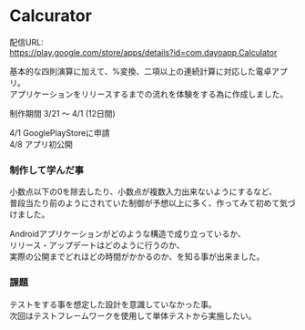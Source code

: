 # Calcurator

配信URL:  
https://play.google.com/store/apps/details?id=com.dayoapp.Calculator

基本的な四則演算に加えて、%変換、二項以上の連続計算に対応した電卓アプリ。  
アプリケーションをリリースするまでの流れを体験をする為に作成しました。

制作期間 3/21 ～ 4/1 (12日間)

4/1 GooglePlayStoreに申請  
4/8 アプリ初公開

  
### 制作して学んだ事

小数点以下の0を除去したり、小数点が複数入力出来ないようにするなど、  
普段当たり前のようにされていた制御が予想以上に多く、作ってみて初めて気づけました。
  
Androidアプリケーションがどのような構造で成り立っているか、  
リリース・アップデートはどのように行うのか、  
実際の公開までどれほどの時間がかかるのか、を知る事が出来ました。

### 課題

テストをする事を想定した設計を意識していなかった事。  
次回はテストフレームワークを使用して単体テストから実施したい。
